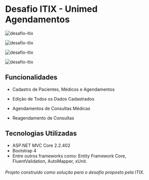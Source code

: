 # Desafio ITIX - Unimed Agendamentos



![desafio-itix](https://user-images.githubusercontent.com/37948637/64942671-0ed72c80-d840-11e9-98ba-730aef769896.png)



![desafio-itix](https://user-images.githubusercontent.com/37948637/64942670-0e3e9600-d840-11e9-8334-5b371a4c2585.png)



![desafio-itix](https://user-images.githubusercontent.com/37948637/64942678-11d21d00-d840-11e9-9ffc-b8571f571d5b.png)



![desafio-itix](https://user-images.githubusercontent.com/37948637/64942665-0da5ff80-d840-11e9-8e8e-4e6c1e6d1a76.png)




## Funcionalidades 
- Cadastro de Pacientes, Médicos e Agendamentos

- Edição de Todos os Dados Cadastrados

- Agendamentos de Consultas Médicas

- Reagendamento de Consultas



## Tecnologias Utilizadas
- ASP.NET MVC Core 2.2.402
- Bootstrap 4
- Entre outros frameworks como: Entity Framework Core, FluentValidation, AutoMapper, xUnit.




###### Projeto construido como solução para o desafio proposto pela ITIX.

